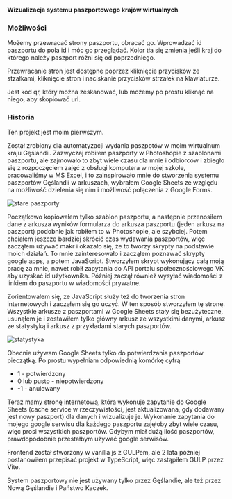 #### Wizualizacja systemu paszportowego krajów wirtualnych

### Możliwości

Możemy przewracać strony paszportu, obracać go. Wprowadzać id paszportu
do pola id i móc go przeglądać. Kolor tła się zmienia
jeśli kraj do którego należy paszport różni się od poprzedniego.

Przewracanie stron jest dostępne poprzez kliknięcie przycisków ze stzałkami, kliknięcie stron
i naciskanie przycisków strzałek na klawiaturze.

Jest kod qr, który można zeskanować, lub możemy
po prostu kliknąć na niego, aby skopiować url.

### Historia

Ten projekt jest moim pierwszym.

Został zrobiony dla automatyzacji wydania paszpotów w moim wirtualnum kraju Gęślandii.
Zazwyczaj robiłem paszporty w Photoshopie z szablonami paszportu,
ale zajmowało to zbyt wiele czasu dla mnie i odbiorców i zbiegło się
z rozpoczęciem zajęć z obsługi komputera w mojej szkole,
pracowaliśmy w MS Excel, i to zainspirowało mnie do stworzenia
systemu paszportów Gęślandii w arkuszach, wybrałem Google Sheets ze względu na
możliwość dzielenia się nim i możliwość połączenia z Google Forms.

![stare paszporty](@/old.jpg)

Początkowo kopiowałem tylko szablon paszportu, a następnie przenosiłem dane
z arkusza wyników formularza do arkusza paszportu (jeden arkusz na paszport)
podobnie jak robiłem to w Photoshopie, ale szybciej. Potem chciałem jeszcze bardziej skrócić
czas wydawania paszportów, więc zacząłem używać makr i okazało się, że
to tworzy skrypty na podstawie moich działań. To mnie zainteresowało i zacząłem
poznawać skrypty google apps, a potem JavaScript. Stworzyłem skrypt
wykonujący całą moją pracę za mnie, nawet robił zapytania do API portalu społecznościowego VK
aby uzyskać id użytkownika. Później zaczął również wysyłać wiadomości z linkiem
do paszportu w wiadomości prywatne.

Zorientowałem się, że JavaScript służy też do tworzenia stron internetowych i zacząłem się go uczyć.
W ten sposób stworzyłem tę stronę. Wszystkie arkusze z paszportami w Google Sheets stały się
bezużyteczne, usunąłem je i zostawiłem tylko główny arkusz ze wszystkimi danymi,
arkusz ze statystyką i arkusz z przykładami starych paszportów.

![statystyka](@/statistics.jpg)

Obecnie używam Google Sheets tylko do potwierdzania paszportów pieczątką.
Po prostu wypełniam odpowiednią komórkę cyfrą
- 1 - potwierdzony
- 0 lub pusto - niepotwierdzony
- -1 - anulowany

Teraz mamy stronę internetową, która wykonuje zapytanie do Google Sheets
(cache service w rzeczywistości, jest aktualizowana, gdy dodawany jest nowy paszport)
dla danych i wizualizuje je. Wykonanie zapytania do mojego google serwisu dla każdego paszportu
zajęłoby zbyt wiele czasu, więc prosi wszystkich paszportów.
Gdybym miał dużą ilość paszportów, prawdopodobnie przestałbym używać google serwisów.

Frontend został stworzony w vanilla js z GULPem, ale 2 lata później
postanowiłem przepisać projekt w TypeScript, więc zastąpiłem GULP przez Vite.

System paszportowy nie jest używany tylko przez Gęślandie, ale
też przez Nową Gęślandie i Państwo Kaczek.